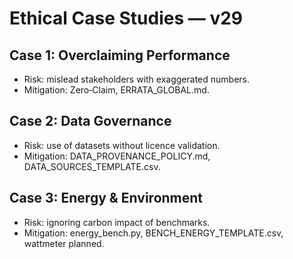 # Ethical Case Studies — v29

## Case 1: Overclaiming Performance
- Risk: mislead stakeholders with exaggerated numbers.
- Mitigation: Zero‑Claim, ERRATA_GLOBAL.md.

## Case 2: Data Governance
- Risk: use of datasets without licence validation.
- Mitigation: DATA_PROVENANCE_POLICY.md, DATA_SOURCES_TEMPLATE.csv.

## Case 3: Energy & Environment
- Risk: ignoring carbon impact of benchmarks.
- Mitigation: energy_bench.py, BENCH_ENERGY_TEMPLATE.csv, wattmeter planned.
